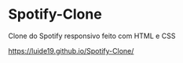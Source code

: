 # Spotify-Clone
 Clone do Spotify responsivo feito com HTML e CSS
 

https://luide19.github.io/Spotify-Clone/
